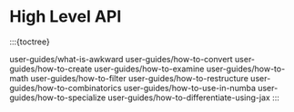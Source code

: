 # High Level API

:::{toctree}

user-guides/what-is-awkward
user-guides/how-to-convert
user-guides/how-to-create
user-guides/how-to-examine
user-guides/how-to-math
user-guides/how-to-filter
user-guides/how-to-restructure
user-guides/how-to-combinatorics
user-guides/how-to-use-in-numba
user-guides/how-to-specialize
user-guides/how-to-differentiate-using-jax
:::
